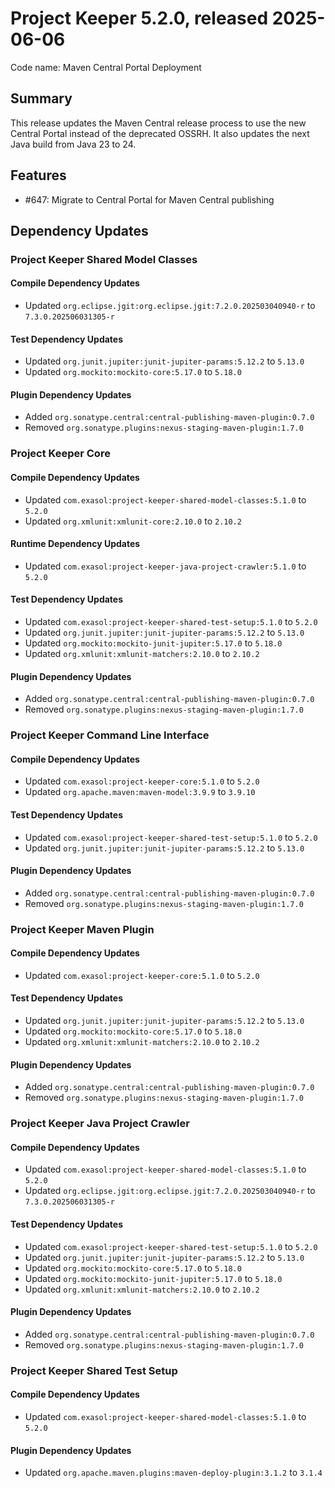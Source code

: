 # Project Keeper 5.2.0, released 2025-06-06

Code name: Maven Central Portal Deployment

## Summary

This release updates the Maven Central release process to use the new Central Portal instead of the deprecated OSSRH. It also updates the next Java build from Java 23 to 24.

## Features

* #647: Migrate to Central Portal for Maven Central publishing

## Dependency Updates

### Project Keeper Shared Model Classes

#### Compile Dependency Updates

* Updated `org.eclipse.jgit:org.eclipse.jgit:7.2.0.202503040940-r` to `7.3.0.202506031305-r`

#### Test Dependency Updates

* Updated `org.junit.jupiter:junit-jupiter-params:5.12.2` to `5.13.0`
* Updated `org.mockito:mockito-core:5.17.0` to `5.18.0`

#### Plugin Dependency Updates

* Added `org.sonatype.central:central-publishing-maven-plugin:0.7.0`
* Removed `org.sonatype.plugins:nexus-staging-maven-plugin:1.7.0`

### Project Keeper Core

#### Compile Dependency Updates

* Updated `com.exasol:project-keeper-shared-model-classes:5.1.0` to `5.2.0`
* Updated `org.xmlunit:xmlunit-core:2.10.0` to `2.10.2`

#### Runtime Dependency Updates

* Updated `com.exasol:project-keeper-java-project-crawler:5.1.0` to `5.2.0`

#### Test Dependency Updates

* Updated `com.exasol:project-keeper-shared-test-setup:5.1.0` to `5.2.0`
* Updated `org.junit.jupiter:junit-jupiter-params:5.12.2` to `5.13.0`
* Updated `org.mockito:mockito-junit-jupiter:5.17.0` to `5.18.0`
* Updated `org.xmlunit:xmlunit-matchers:2.10.0` to `2.10.2`

#### Plugin Dependency Updates

* Added `org.sonatype.central:central-publishing-maven-plugin:0.7.0`
* Removed `org.sonatype.plugins:nexus-staging-maven-plugin:1.7.0`

### Project Keeper Command Line Interface

#### Compile Dependency Updates

* Updated `com.exasol:project-keeper-core:5.1.0` to `5.2.0`
* Updated `org.apache.maven:maven-model:3.9.9` to `3.9.10`

#### Test Dependency Updates

* Updated `com.exasol:project-keeper-shared-test-setup:5.1.0` to `5.2.0`
* Updated `org.junit.jupiter:junit-jupiter-params:5.12.2` to `5.13.0`

#### Plugin Dependency Updates

* Added `org.sonatype.central:central-publishing-maven-plugin:0.7.0`
* Removed `org.sonatype.plugins:nexus-staging-maven-plugin:1.7.0`

### Project Keeper Maven Plugin

#### Compile Dependency Updates

* Updated `com.exasol:project-keeper-core:5.1.0` to `5.2.0`

#### Test Dependency Updates

* Updated `org.junit.jupiter:junit-jupiter-params:5.12.2` to `5.13.0`
* Updated `org.mockito:mockito-core:5.17.0` to `5.18.0`
* Updated `org.xmlunit:xmlunit-matchers:2.10.0` to `2.10.2`

#### Plugin Dependency Updates

* Added `org.sonatype.central:central-publishing-maven-plugin:0.7.0`
* Removed `org.sonatype.plugins:nexus-staging-maven-plugin:1.7.0`

### Project Keeper Java Project Crawler

#### Compile Dependency Updates

* Updated `com.exasol:project-keeper-shared-model-classes:5.1.0` to `5.2.0`
* Updated `org.eclipse.jgit:org.eclipse.jgit:7.2.0.202503040940-r` to `7.3.0.202506031305-r`

#### Test Dependency Updates

* Updated `com.exasol:project-keeper-shared-test-setup:5.1.0` to `5.2.0`
* Updated `org.junit.jupiter:junit-jupiter-params:5.12.2` to `5.13.0`
* Updated `org.mockito:mockito-core:5.17.0` to `5.18.0`
* Updated `org.mockito:mockito-junit-jupiter:5.17.0` to `5.18.0`
* Updated `org.xmlunit:xmlunit-matchers:2.10.0` to `2.10.2`

#### Plugin Dependency Updates

* Added `org.sonatype.central:central-publishing-maven-plugin:0.7.0`
* Removed `org.sonatype.plugins:nexus-staging-maven-plugin:1.7.0`

### Project Keeper Shared Test Setup

#### Compile Dependency Updates

* Updated `com.exasol:project-keeper-shared-model-classes:5.1.0` to `5.2.0`

#### Plugin Dependency Updates

* Updated `org.apache.maven.plugins:maven-deploy-plugin:3.1.2` to `3.1.4`
